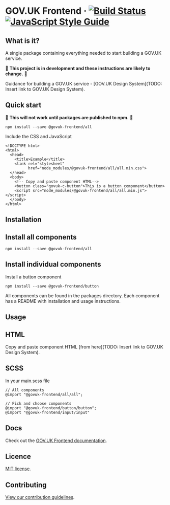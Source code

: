 GOV.UK Frontend ·
[![Build Status](https://travis-ci.org/alphagov/govuk-frontend.svg?branch=master)](https://travis-ci.org/alphagov/govuk-frontend)
[![JavaScript Style Guide](https://img.shields.io/badge/code_style-standard-brightgreen.svg)](https://standardjs.com)
=====================

## What is it?

A single package containing everything needed to start building a GOV.UK service.

:rotating_light: **This project is in development and these instructions are likely to change.** :rotating_light:

Guidance for building a GOV.UK service - [GOV.UK Design System](TODO: Insert link to GOV.UK Design System).

## Quick start

:rotating_light: **This will not work until packages are published to npm.** :rotating_light:

```
npm install --save @govuk-frontend/all
```

Include the CSS and JavaScript

```
<!DOCTYPE html>
<html>
  <head>
    <title>Example</title>
    <link rel="stylesheet"
          href="node_modules/@govuk-frontend/all/all.min.css">
  </head>
  <body>
    <!-- Copy and paste component HTML-->
    <button class="govuk-c-button">This is a button component</button>
    <script src="node_modules/@govuk-frontend/all/all.min.js"></script>
  </body>
</html>
```

## Installation

## Install all components

```
npm install --save @govuk-frontend/all
```

## Install individual components

Install a button component

```
npm install --save @govuk-frontend/button
```

All components can be found in the packages directory.
Each component has a README with installation and usage instructions.

## Usage

## HTML

Copy and paste component HTML [from here](TODO: Insert link to GOV.UK Design System).

## SCSS

In your main.scss file

```
// All components
@import "@govuk-frontend/all/all";

// Pick and choose components
@import "@govuk-frontend/button/button";
@import "@govuk-frontend/input/input"
```

## Docs

Check out the [GOV.UK Frontend documentation](/docs/index.md).

## Licence

[MIT license](LICENSE.txt).

## Contributing

[View our contribution guidelines](CONTRIBUTING.md).
